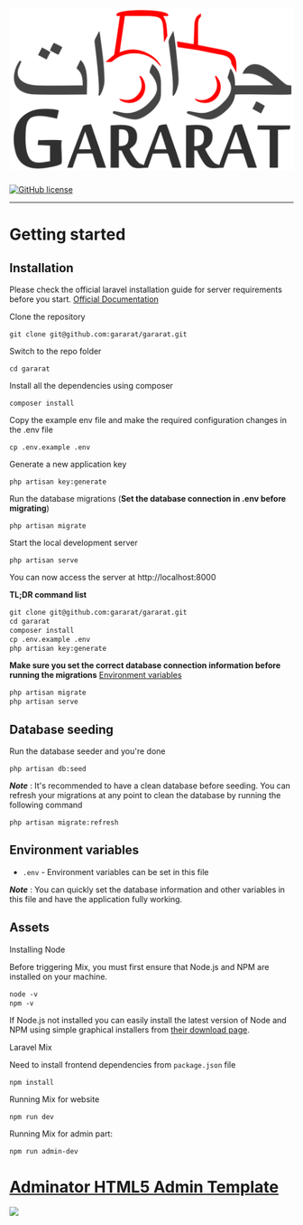 # ![Gararat](resources/images/header_logo.png)

[![GitHub license](https://img.shields.io/github/license/gothinkster/laravel-realworld-example-app.svg)](https://raw.githubusercontent.com/gothinkster/laravel-realworld-example-app/master/LICENSE)

----------


# Getting started

## Installation

Please check the official laravel installation guide for server requirements before you start. [Official Documentation](https://laravel.com/docs/5.7/installation#installation)


Clone the repository

    git clone git@github.com:gararat/gararat.git

Switch to the repo folder

    cd gararat

Install all the dependencies using composer

    composer install

Copy the example env file and make the required configuration changes in the .env file

    cp .env.example .env

Generate a new application key

    php artisan key:generate

Run the database migrations (**Set the database connection in .env before migrating**)

    php artisan migrate

Start the local development server

    php artisan serve

You can now access the server at http://localhost:8000

**TL;DR command list**

    git clone git@github.com:gararat/gararat.git
    cd gararat
    composer install
    cp .env.example .env
    php artisan key:generate
    
**Make sure you set the correct database connection information before running the migrations** [Environment variables](#environment-variables)

    php artisan migrate
    php artisan serve

## Database seeding

Run the database seeder and you're done

    php artisan db:seed

***Note*** : It's recommended to have a clean database before seeding. You can refresh your migrations at any point to clean the database by running the following command

    php artisan migrate:refresh
    
    
## Environment variables

- `.env` - Environment variables can be set in this file

***Note*** : You can quickly set the database information and other variables in this file and have the application fully working.


## Assets

Installing Node

Before triggering Mix, you must first ensure that Node.js and NPM are installed on your machine.

    node -v
    npm -v
    
If Node.js not installed you can easily install the latest version of Node and NPM using simple graphical installers from [their download page](https://nodejs.org/en/download/).

Laravel Mix

Need to install frontend dependencies from `package.json` file

    npm install
    
Running Mix for website
    
    npm run dev
    

Running Mix for admin part:
    
    npm run admin-dev
    
        
# [Adminator HTML5 Admin Template](https://github.com/puikinsh/Adminator-admin-dashboard)

<img src="https://camo.githubusercontent.com/fa67acfe96d692f2115f562ce75730f2891edbb2/68747470733a2f2f636f6c6f726c69622e636f6d2f77702f77702d636f6e74656e742f75706c6f6164732f73697465732f322f61646d696e61746f722d667265652d61646d696e2d64617368626f6172642d74656d706c6174652e6a7067" width="600">



